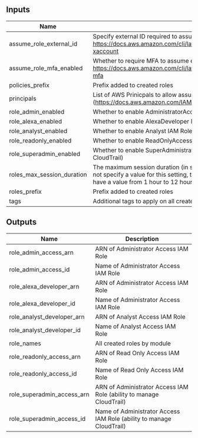 ## Inputs

| Name | Description | Type | Default | Required |
|------|-------------|:----:|:-----:|:-----:|
| assume_role_external_id | Specify external ID required to assume enabled roles. Disabled if empty. See: https://docs.aws.amazon.com/cli/latest/userguide/cli-configure-role.html#cli-configure-role-xaccount | string | `` | no |
| assume_role_mfa_enabled | Whether to require MFA to assume enabled roles. See: https://docs.aws.amazon.com/cli/latest/userguide/cli-configure-role.html#cli-configure-role-mfa | bool | `true` | no |
| policies_prefix | Prefix added to created roles | string | `` | no |
| principals | List of AWS Prinicpals to allow assuming created IAM roles (https://docs.aws.amazon.com/IAM/latest/UserGuide/reference_policies_elements_principal.html) | list(string) | - | yes |
| role_admin_enabled | Whether to enable AdministratorAccess IAM Role | bool | `true` | no |
| role_alexa_enabled | Whether to enable AlexaDeveloper IAM Role | bool | `false` | no |
| role_analyst_enabled | Whether to enable Analyst IAM Role (ReadOnly + AmazonAthenaFullAccess) | bool | `false` | no |
| role_readonly_enabled | Whether to enable ReadOnlyAccess IAM Role | bool | `true` | no |
| role_superadmin_enabled | Whether to enable SuperAdministratorAccess IAM Role (Administrator with ability to manage CloudTrail) | bool | `false` | no |
| roles_max_session_duration | The maximum session duration (in seconds) that you want to set for the specified role. If you do not specify a value for this setting, the default maximum of one hour is applied. This setting can have a value from 1 hour to 12 hours. | number | `3600` | no |
| roles_prefix | Prefix added to created roles | string | `` | no |
| tags | Additional tags to apply on all created resources | map(string) | `<map>` | no |

## Outputs

| Name | Description |
|------|-------------|
| role_admin_access_arn | ARN of Administrator Access IAM Role |
| role_admin_access_id | Name of Administrator Access IAM Role |
| role_alexa_developer_arn | ARN of Administrator Access IAM Role |
| role_alexa_developer_id | Name of Administrator Access IAM Role |
| role_analyst_developer_arn | ARN of Analyst Access IAM Role |
| role_analyst_developer_id | Name of Analyst Access IAM Role |
| role_names | All created roles by module |
| role_readonly_access_arn | ARN of Read Only Access IAM Role |
| role_readonly_access_id | Name of Read Only Access IAM Role |
| role_superadmin_access_arn | ARN of Administrator Access IAM Role (ability to manage CloudTrail) |
| role_superadmin_access_id | Name of Administrator Access IAM Role (ability to manage CloudTrail) |

